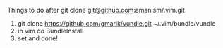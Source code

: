 Things to do after git clone git@github.com:amanism/.vim.git
1. git clone https://github.com/gmarik/vundle.git ~/.vim/bundle/vundle
2. in vim do  BundleInstall
3. set and done!
